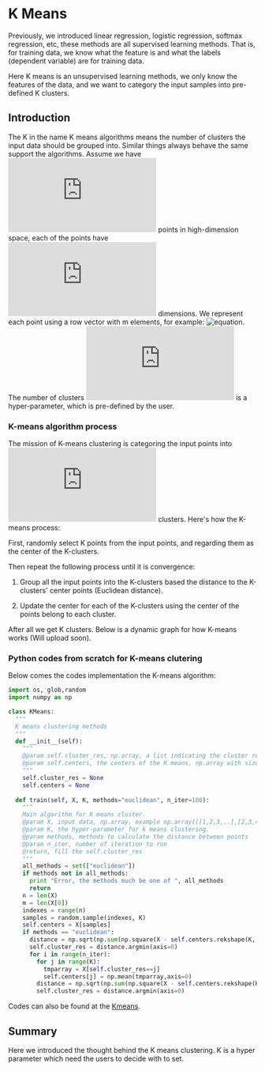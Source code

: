 # K Means

Previously, we introduced linear regression, logistic regression, softmax regression, etc, these methods are all supervised learning methods. That is, for training data, we know what the feature is and what the labels (dependent variable) are for training data. 

Here K means is an unsupervised learning methods, we only know the features of the data, and we want to category the input samples into pre-defined K clusters.

## Introduction

The K in the name K means algorithms means the number of clusters the input data should be grouped into. Similar things always behave the same support the algorithms. Assume we have ![equation](http://latex.codecogs.com/gif.latex?m) points in high-dimension space, each of the points have ![equation](http://latex.codecogs.com/gif.latex?m) dimensions. We represent each point using a row vector with m elements, for example: ![equation](http://latex.codecogs.com/gif.latex?x=[x_1,x_2,...,x_m]). The number of clusters ![equation](http://latex.codecogs.com/gif.latex?K) is a hyper-parameter, which is pre-defined by the user.

### K-means algorithm process

The mission of K-means clustering is categoring the input points into ![equation](http://latex.codecogs.com/gif.latex?K) clusters. Here's how the K-means process:

First, randomly select K points from the input points, and regarding them as the center of the K-clusters.

Then repeat the following process until it is convergence:

1. Group all the input points into the K-clusters based the distance to the K-clusters' center points (Euclidean distance).

2. Update the center for each of the K-clusters using the center of the points belong to each cluster.

After all we get K clusters. Below is a dynamic graph for how K-means works (Will upload soon).

### Python codes from scratch for K-means clutering

Below comes the codes implementation the K-means algorithm:

```python
import os, glob,random
import numpy as np

class KMeans:
  """
  K means clustering methods
  """
  def __init__(self):
    """
    @param self.cluster_res, np.array, a list indicating the cluster results.
    @param self.centers, the centers of the K means, np.array with size K x m
    """
    self.cluster_res = None
    self.centers = None
    
  def train(self, X, K, methods="euclidean", n_iter=100):
    """
    Main algorithm for K means cluster.
    @param X, input data, np.array, example np.array([[1,2,3,..],[2,3,4,...],...]) with n x m size, n samples, each sample have m features.
    @param K, the hyper-parameter for k means clustering.
    @param methods, methods to calculate the distance between points
    @param n_iter, number of iteration to run
    @return, fill the self.cluster_res
    """
    all_methods = set(["euclidean"])
    if methods not in all_methods:
      print "Error, the methods much be one of ", all_methods
      return
    n = len(X)
    m = len(X[0])
    indexes = range(n)
    samples = random.sample(indexes, K)
    self.centers = X[samples]
    if methods == "euclidean":
      distance = np.sqrt(np.sum(np.square(X - self.centers.rekshape(K, 1, m)), axis=2))
      self.cluster_res = distance.argmin(axis=0)
      for i in range(n_iter):
        for j in range(K):
          tmparray = X[self.cluster_res==j]
          self.centers[j] = np.mean(tmparray,axis=0)
        distance = np.sqrt(np.sum(np.square(X - self.centers.rekshape(K, 1, m)), axis=2))
        self.cluster_res = distance.argmin(axis=0)

```

Codes can also be found at the [Kmeans](https://github.com/chenxingwei/machine_learning_from_scratch/blob/master/codes/kmeans.py).

## Summary

Here we introduced the thought behind the K means clustering. K is a hyper parameter which need the users to decide with to set.
